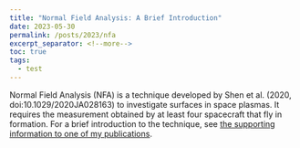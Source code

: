 ```yaml
---
title: "Normal Field Analysis: A Brief Introduction"
date: 2023-05-30
permalink: /posts/2023/nfa
excerpt_separator: <!--more-->
toc: true
tags:
  - test
---
```

Normal Field Analysis (NFA) is a technique developed by Shen et al. (2020, doi:10.1029/2020JA028163) to investigate surfaces in space plasmas. It requires the measurement obtained by at least four spacecraft that fly in formation. For a brief introduction to the technique, see [the supporting information to one of my publications](/files/papers/2023/supportingInfo.pdf).
